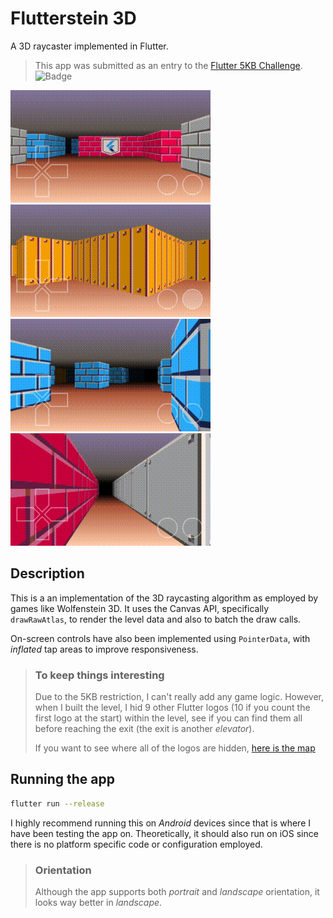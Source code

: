 # Flutterstein 3D

A 3D raycaster implemented in Flutter.

> This app was submitted as an entry to the [Flutter 5KB Challenge](https://flutter.dev/create).
> ![Badge](https://api.accredible.com/v1/frontend/credential_website_embed_image/badge/12977835?key=d2bd2a8f668b1fcd7a3f880a0a6a4ad59217595a78820ddb31ab81f0dcd87898?raw=true)

![Gameplay 0](/captures/gameplay0_320x180.gif?raw=true)
![Gameplay 1](/captures/gameplay1_320x180.gif?raw=true)
![Gameplay 2](/captures/gameplay2_320x180.gif?raw=true)
![Gameplay 3](/captures/gameplay3_320x180.gif?raw=true)

## Description

This is a an implementation of the 3D raycasting algorithm as employed by games like Wolfenstein 3D. It uses the Canvas API, specifically `drawRawAtlas`, to render the level data and also to batch the draw calls.

On-screen controls have also been implemented using `PointerData`, with _inflated_ tap areas to improve responsiveness.

> ### To keep things interesting
>
> Due to the 5KB restriction, I can't really add any game logic. However, when I built the level, I hid 9 other Flutter logos (10 if you count the first logo at the start) within the level, see if you can find them all before reaching the exit (the exit is another _elevator_).
>
> If you want to see where all of the logos are hidden, [here is the map](/captures/level_map.png?raw=true)

## Running the app

```bash
flutter run --release
```

I highly recommend running this on _Android_ devices since that is where I have been testing the app on. Theoretically, it should also run on iOS since there is no platform specific code or configuration employed.

> ### Orientation
>
> Although the app supports both _portrait_ and _landscape_ orientation, it looks way better in _landscape_.
